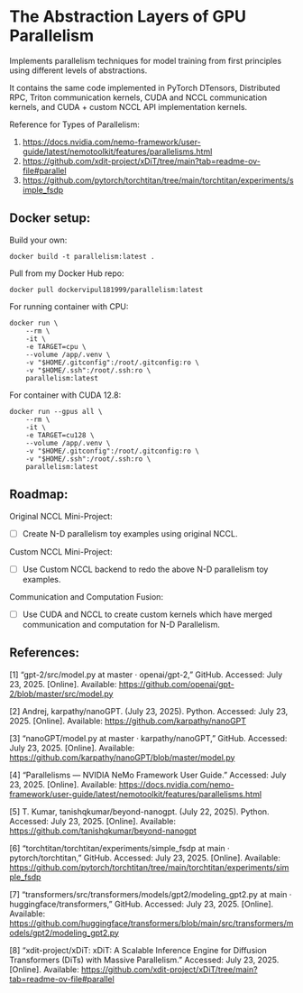 # The Abstraction Layers of GPU Parallelism
Implements parallelism techniques for model training from first principles using different levels of abstractions.

It contains the same code implemented in PyTorch DTensors, Distributed RPC, Triton communication kernels, CUDA and NCCL communication kernels, and CUDA + custom NCCL API implementation kernels.

Reference for Types of Parallelism:
1. https://docs.nvidia.com/nemo-framework/user-guide/latest/nemotoolkit/features/parallelisms.html
2. https://github.com/xdit-project/xDiT/tree/main?tab=readme-ov-file#parallel
3. https://github.com/pytorch/torchtitan/tree/main/torchtitan/experiments/simple_fsdp

## Docker setup:
Build your own:
```
docker build -t parallelism:latest .
```

Pull from my Docker Hub repo:
```
docker pull dockervipul181999/parallelism:latest
```

For running container with CPU:
```
docker run \
    --rm \
    -it \
    -e TARGET=cpu \
    --volume /app/.venv \
    -v "$HOME/.gitconfig":/root/.gitconfig:ro \
    -v "$HOME/.ssh":/root/.ssh:ro \
    parallelism:latest
```
For container with CUDA 12.8:
```
docker run --gpus all \
    --rm \
    -it \
    -e TARGET=cu128 \
    --volume /app/.venv \
    -v "$HOME/.gitconfig":/root/.gitconfig:ro \
    -v "$HOME/.ssh":/root/.ssh:ro \
    parallelism:latest
```

## Roadmap:
Original NCCL Mini-Project:
- [ ] Create N-D parallelism toy examples using original NCCL.

Custom NCCL Mini-Project:
- [ ] Use Custom NCCL backend to redo the above N-D parallelism toy examples.

Communication and Computation Fusion:
- [ ] Use CUDA and NCCL to create custom kernels which have merged communication and computation for N-D Parallelism.

## References:

[1] “gpt-2/src/model.py at master · openai/gpt-2,” GitHub. Accessed: July 23, 2025. [Online]. Available: https://github.com/openai/gpt-2/blob/master/src/model.py

[2] Andrej, karpathy/nanoGPT. (July 23, 2025). Python. Accessed: July 23, 2025. [Online]. Available: https://github.com/karpathy/nanoGPT

[3] “nanoGPT/model.py at master · karpathy/nanoGPT,” GitHub. Accessed: July 23, 2025. [Online]. Available: https://github.com/karpathy/nanoGPT/blob/master/model.py

[4] “Parallelisms — NVIDIA NeMo Framework User Guide.” Accessed: July 23, 2025. [Online]. Available: https://docs.nvidia.com/nemo-framework/user-guide/latest/nemotoolkit/features/parallelisms.html

[5] T. Kumar, tanishqkumar/beyond-nanogpt. (July 22, 2025). Python. Accessed: July 23, 2025. [Online]. Available: https://github.com/tanishqkumar/beyond-nanogpt

[6] “torchtitan/torchtitan/experiments/simple_fsdp at main · pytorch/torchtitan,” GitHub. Accessed: July 23, 2025. [Online]. Available: https://github.com/pytorch/torchtitan/tree/main/torchtitan/experiments/simple_fsdp

[7] “transformers/src/transformers/models/gpt2/modeling_gpt2.py at main · huggingface/transformers,” GitHub. Accessed: July 23, 2025. [Online]. Available: https://github.com/huggingface/transformers/blob/main/src/transformers/models/gpt2/modeling_gpt2.py

[8] “xdit-project/xDiT: xDiT: A Scalable Inference Engine for Diffusion Transformers (DiTs) with Massive Parallelism.” Accessed: July 23, 2025. [Online]. Available: https://github.com/xdit-project/xDiT/tree/main?tab=readme-ov-file#parallel
